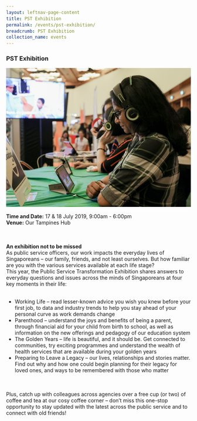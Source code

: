 ```yaml
---
layout: leftnav-page-content
title: PST Exhibition
permalink: /events/pst-exhibition/
breadcrumb: PST Exhibition
collection_name: events
---
```


### PST Exhibition
![PST Exhibition](/images/1.jpg)

**Time and Date:** 17 & 18 July 2019, 9:00am - 6:00pm
<br>**Venue:** Our Tampines Hub
<!-- <br> *The PST Exhibition is open for both Public and Public Officers. No tickets or invitation is required for admission.* -->
<br>
<br>
<b>An exhibition not to be missed </b> <br>
As public service officers, our work impacts the everyday lives of Singaporeans – our family, friends, and not least ourselves. But how familiar are you with the various services available at each life stage? <br>
This year, the Public Service Transformation Exhibition shares answers to everyday questions and issues across the minds of Singaporeans at four key moments in their life: <br> 
<br>
<ul> 
<li> Working Life – read lesser-known advice you wish you knew before your first job, to data and industry trends to help you stay ahead of your personal curve as work demands change </li>
<li> Parenthood – understand the joys and benefits of being a parent, through financial aid for your child from birth to school, as well as information on the new offerings and pedagogy of our education system </li>
<li> The Golden Years – life is beautiful, and it should be. Get connected to communities, try exciting programmes and understand the wealth of health services that are available during your golden years </li>
<li> Preparing to Leave a Legacy – our lives, relationships and stories matter. Find out why and how one could begin planning for their legacy for loved ones, and ways to be remembered with those who matter </li>
</ul>
<br>
<br>
Plus, catch up with colleagues across agencies over a free cup (or two) of coffee and tea at our cosy coffee corner – don’t miss this one-stop opportunity to stay updated with the latest across the public service and to connect with old friends! <br>
<br>
<br>
<br>
<!-- <a href="#"><img src="/images/sign-up-btn.png" style="width:280px" /> </a> -->
